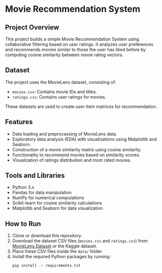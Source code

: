 # Movie Recommendation System

## Project Overview
This project builds a simple Movie Recommendation System using collaborative filtering based on user ratings. It analyzes user preferences and recommends movies similar to those the user has liked before by computing cosine similarity between movie rating vectors.

## Dataset
The project uses the MovieLens dataset, consisting of:

- `movies.csv`: Contains movie IDs and titles.
- `ratings.csv`: Contains user ratings for movies.

These datasets are used to create user-item matrices for recommendation.

## Features
- Data loading and preprocessing of MovieLens data.
- Exploratory data analysis (EDA) with visualizations using Matplotlib and Seaborn.
- Construction of a movie similarity matrix using cosine similarity.
- Functionality to recommend movies based on similarity scores.
- Visualization of ratings distribution and most rated movies.

## Tools and Libraries
- Python 3.x
- Pandas for data manipulation
- NumPy for numerical computations
- Scikit-learn for cosine similarity calculations
- Matplotlib and Seaborn for data visualization

## How to Run
1. Clone or download this repository.
2. Download the dataset CSV files (`movies.csv` and `ratings.csv`) from [MovieLens Dataset](https://grouplens.org/datasets/movielens/) or the Kaggle dataset.
3. Place these CSV files inside the `data/` folder.
4. Install the required Python packages by running:
   ```bash
   pip install -r requirements.txt
